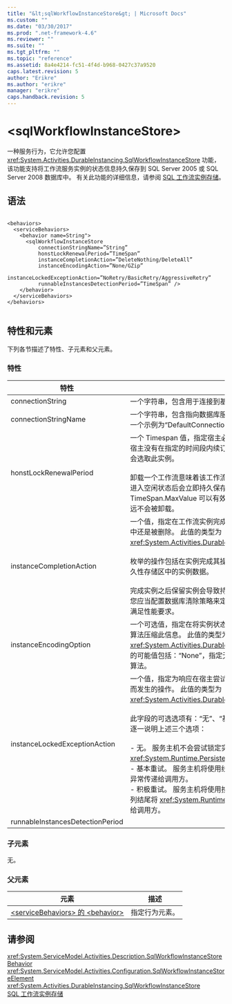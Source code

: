 ```yaml
---
title: "&lt;sqlWorkflowInstanceStore&gt; | Microsoft Docs"
ms.custom: ""
ms.date: "03/30/2017"
ms.prod: ".net-framework-4.6"
ms.reviewer: ""
ms.suite: ""
ms.tgt_pltfrm: ""
ms.topic: "reference"
ms.assetid: 8a4e4214-fc51-4f4d-b968-0427c37a9520
caps.latest.revision: 5
author: "Erikre"
ms.author: "erikre"
manager: "erikre"
caps.handback.revision: 5
---
```

# &lt;sqlWorkflowInstanceStore&gt;
一种服务行为，它允许您配置 <xref:System.Activities.DurableInstancing.SqlWorkflowInstanceStore> 功能，该功能支持将工作流服务实例的状态信息持久保存到 SQL Server 2005 或 SQL Server 2008 数据库中。  有关此功能的详细信息，请参阅 [SQL 工作流实例存储](../../../../../docs/framework/windows-workflow-foundation//sql-workflow-instance-store.md)。  
  
## 语法  
  
```  
  
<behaviors>  
  <serviceBehaviors>  
    <behavior name=String">  
      <sqlWorkflowInstanceStore   
          connectionStringName=”String”   
          honstLockRenewalPeriod=”TimeSpan”  
          instanceCompletionAction=”DeleteNothing/DeleteAll”  
          instanceEncodingAction=”None/GZip”  
          instanceLockedExceptionAction=”NoRetry/BasicRetry/AggressiveRetry”  
          runnableInstancesDetectionPeriod=”TimeSpan” />  
    </behavior>  
  </serviceBehaviors>  
</behaviors>  
  
```  
  
## 特性和元素  
 下列各节描述了特性、子元素和父元素。  
  
### 特性  
  
|特性|描述|  
|--------|--------|  
|connectionString|一个字符串，包含用于连接到基础持久性数据库的连接字符串。|  
|connectionStringName|一个字符串，包含指向数据库服务器的已命名连接字符串。  已命名连接字符串的一个示例为“DefaultConnectionString”。|  
|honstLockRenewalPeriod|一个 Timespan 值，指定宿主必须在其间续订对某个实例的锁定的时间段。  如果宿主没有在指定的时间段内续订锁定，则会解除锁定此实例，并且另一宿主可能会选取此实例。<br /><br /> 卸载一个工作流意味着该工作流已持久保存。  如果此特性设置为零，则在工作流进入空闲状态后会立即持久保存并卸载该工作流实例。  将此特性设置为 TimeSpan.MaxValue 可以有效地禁用卸载操作。  处于空闲状态的工作流实例永远不会被卸载。|  
|instanceCompletionAction|一个值，指定在工作流实例完成之后，该工作流实例数据是保留在持久性存储区中还是被删除。  此值的类型为 <xref:System.Activities.DurableInstancing.InstanceCompletionAction>。<br /><br /> 枚举的操作包括在实例完成其操作后删除持久性存储区中的实例数据或不删除持久性存储区中的实例数据。<br /><br /> 完成实例之后保留实例会导致持久性数据库快速增大，这会影响数据库的性能。  您应当配置数据库清除策略来定期删除这些记录，以确保数据库的性能水平能够满足性能要求。|  
|instanceEncodingOption|一个可选值，指定在将实例状态信息保存到持久性存储区之前，是否使用 GZip 算法压缩此信息。  此值的类型为 <xref:System.Activities.DurableInstancing.InstanceEncodingAction>。  此属性的可能值包括：“None”，指定无压缩；“GZip”，指定压缩实例数据并使用 gzip 算法。|  
|instanceLockedExceptionAction|一个值，指定为响应在宿主尝试锁定当前已由另一宿主锁定的实例时引发的异常而发生的操作。  此值的类型为 <xref:System.Activities.DurableInstancing.InstanceLockedExceptionAction>。<br /><br /> 此字段的可选选项有：“无”、“基本重试”和“积极重试”。  默认值为 None。  下面逐一说明上述三个选项：<br /><br /> -   无。  服务主机不会尝试锁定实例，并将 <xref:System.Runtime.Persistence.InstanceLockedException> 传递给调用方。<br />-   基本重试。  服务主机将使用线性重试间隔重新尝试锁定实例，并在序列结尾将异常传递给调用方。<br />-   积极重试。  服务主机将使用按指数增长的延迟时间重新尝试锁定实例，并在序列结尾将 <xref:System.Runtime.Persistence.InstanceLockedException> 传递给调用方。|  
|runnableInstancesDetectionPeriod||  
  
### 子元素  
 无。  
  
### 父元素  
  
|元素|描述|  
|--------|--------|  
|[\<serviceBehaviors\> 的 \<behavior\>](../../../../../docs/framework/configure-apps/file-schema/windows-workflow-foundation/behavior-of-servicebehaviors-of-workflow.md)|指定行为元素。|  
  
## 请参阅  
 <xref:System.ServiceModel.Activities.Description.SqlWorkflowInstanceStoreBehavior>   
 <xref:System.ServiceModel.Activities.Configuration.SqlWorkflowInstanceStoreElement>   
 <xref:System.Activities.DurableInstancing.SqlWorkflowInstanceStore>   
 [SQL 工作流实例存储](../../../../../docs/framework/windows-workflow-foundation//sql-workflow-instance-store.md)
